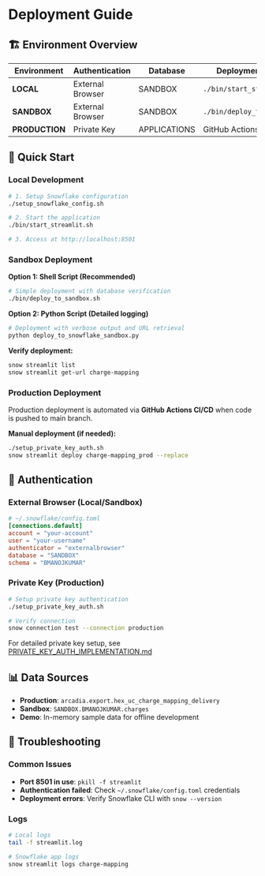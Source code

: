 # Deployment Guide

## 🏗️ Environment Overview

| Environment | Authentication | Database | Deployment Method |
|-------------|----------------|----------|-------------------|
| **LOCAL** | External Browser | SANDBOX | `./bin/start_streamlit.sh` |
| **SANDBOX** | External Browser | SANDBOX | `./bin/deploy_to_sandbox.sh` |
| **PRODUCTION** | Private Key | APPLICATIONS | GitHub Actions CI/CD |

## 🚀 Quick Start

### Local Development
```bash
# 1. Setup Snowflake configuration
./setup_snowflake_config.sh

# 2. Start the application
./bin/start_streamlit.sh

# 3. Access at http://localhost:8501
```

### Sandbox Deployment

**Option 1: Shell Script (Recommended)**
```bash
# Simple deployment with database verification
./bin/deploy_to_sandbox.sh
```

**Option 2: Python Script (Detailed logging)**
```bash
# Deployment with verbose output and URL retrieval
python deploy_to_snowflake_sandbox.py
```

**Verify deployment:**
```bash
snow streamlit list
snow streamlit get-url charge-mapping
```

### Production Deployment
Production deployment is automated via **GitHub Actions CI/CD** when code is pushed to main branch.

**Manual deployment (if needed):**
```bash
./setup_private_key_auth.sh
snow streamlit deploy charge-mapping_prod --replace
```

## 🔐 Authentication

### External Browser (Local/Sandbox)
```toml
# ~/.snowflake/config.toml
[connections.default]
account = "your-account"
user = "your-username"
authenticator = "externalbrowser"
database = "SANDBOX"
schema = "BMANOJKUMAR"
```

### Private Key (Production)
```bash
# Setup private key authentication
./setup_private_key_auth.sh

# Verify connection
snow connection test --connection production
```

For detailed private key setup, see [PRIVATE_KEY_AUTH_IMPLEMENTATION.md](./PRIVATE_KEY_AUTH_IMPLEMENTATION.md)

## 📊 Data Sources

- **Production**: `arcadia.export.hex_uc_charge_mapping_delivery`
- **Sandbox**: `SANDBOX.BMANOJKUMAR.charges`
- **Demo**: In-memory sample data for offline development

## 🐛 Troubleshooting

### Common Issues
- **Port 8501 in use**: `pkill -f streamlit`
- **Authentication failed**: Check `~/.snowflake/config.toml` credentials  
- **Deployment errors**: Verify Snowflake CLI with `snow --version`

### Logs
```bash
# Local logs
tail -f streamlit.log

# Snowflake app logs  
snow streamlit logs charge-mapping
```
